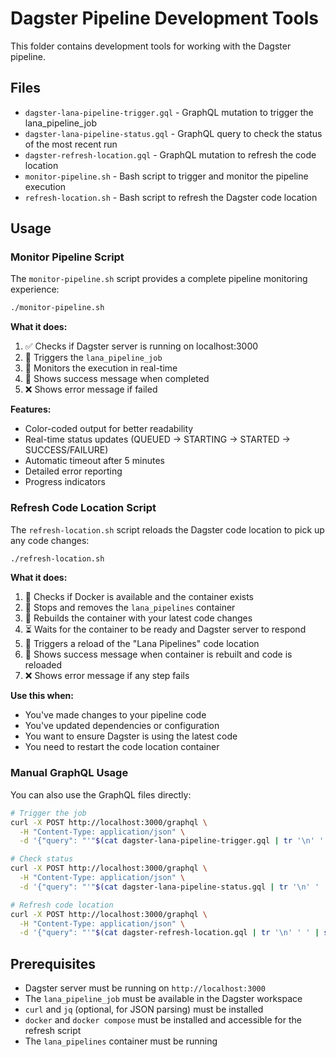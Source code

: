 # Dagster Pipeline Development Tools

This folder contains development tools for working with the Dagster pipeline.

## Files

- `dagster-lana-pipeline-trigger.gql` - GraphQL mutation to trigger the lana_pipeline_job
- `dagster-lana-pipeline-status.gql` - GraphQL query to check the status of the most recent run
- `dagster-refresh-location.gql` - GraphQL mutation to refresh the code location
- `monitor-pipeline.sh` - Bash script to trigger and monitor the pipeline execution
- `refresh-location.sh` - Bash script to refresh the Dagster code location

## Usage

### Monitor Pipeline Script

The `monitor-pipeline.sh` script provides a complete pipeline monitoring experience:

```bash
./monitor-pipeline.sh
```

**What it does:**
1. ✅ Checks if Dagster server is running on localhost:3000
2. 🎯 Triggers the `lana_pipeline_job`
3. 👀 Monitors the execution in real-time
4. 🎉 Shows success message when completed
5. ❌ Shows error message if failed

**Features:**
- Color-coded output for better readability
- Real-time status updates (QUEUED → STARTING → STARTED → SUCCESS/FAILURE)
- Automatic timeout after 5 minutes
- Detailed error reporting
- Progress indicators

### Refresh Code Location Script

The `refresh-location.sh` script reloads the Dagster code location to pick up any code changes:

```bash
./refresh-location.sh
```

**What it does:**
1. 🐳 Checks if Docker is available and the container exists
2. 🛑 Stops and removes the `lana_pipelines` container
3. 🔨 Rebuilds the container with your latest code changes
4. ⏳ Waits for the container to be ready and Dagster server to respond
5. 🔄 Triggers a reload of the "Lana Pipelines" code location
6. 🎉 Shows success message when container is rebuilt and code is reloaded
7. ❌ Shows error message if any step fails

**Use this when:**
- You've made changes to your pipeline code
- You've updated dependencies or configuration
- You want to ensure Dagster is using the latest code
- You need to restart the code location container

### Manual GraphQL Usage

You can also use the GraphQL files directly:

```bash
# Trigger the job
curl -X POST http://localhost:3000/graphql \
  -H "Content-Type: application/json" \
  -d '{"query": "'"$(cat dagster-lana-pipeline-trigger.gql | tr '\n' ' ' | sed 's/"/\\"/g')"'"}'

# Check status
curl -X POST http://localhost:3000/graphql \
  -H "Content-Type: application/json" \
  -d '{"query": "'"$(cat dagster-lana-pipeline-status.gql | tr '\n' ' ' | sed 's/"/\\"/g')"'"}'

# Refresh code location
curl -X POST http://localhost:3000/graphql \
  -H "Content-Type: application/json" \
  -d '{"query": "'"$(cat dagster-refresh-location.gql | tr '\n' ' ' | sed 's/"/\\"/g')"'"}'
```

## Prerequisites

- Dagster server must be running on `http://localhost:3000`
- The `lana_pipeline_job` must be available in the Dagster workspace
- `curl` and `jq` (optional, for JSON parsing) must be installed
- `docker` and `docker compose` must be installed and accessible for the refresh script
- The `lana_pipelines` container must be running
